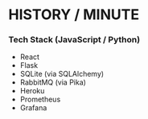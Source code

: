 # HISTORY / MINUTE
 
### Tech Stack (JavaScript / Python)
* React
* Flask
* SQLite (via SQLAlchemy)
* RabbitMQ (via Pika)
* Heroku
* Prometheus
* Grafana
